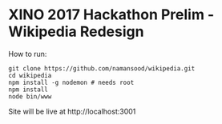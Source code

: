 # XINO 2017 Hackathon Prelim - Wikipedia Redesign

How to run:

    git clone https://github.com/namansood/wikipedia.git
    cd wikipedia
    npm install -g nodemon # needs root
    npm install
    node bin/www

Site will be live at http://localhost:3001